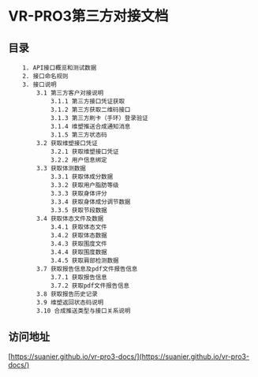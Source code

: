 <!--
 * @Description: Description
 * @Author: zhaoqianqian
 * @Date: 2022-08-18 11:40:43
 * @LastEditors: zhaoqianqian
 * @LastEditTime: 2022-08-19 15:44:09
-->
# VR-PRO3第三方对接文档

## 目录


```
	1. API接口概览和测试数据
	2. 接口命名规则
	3. 接口说明
		3.1 第三方客户对接说明
			3.1.1 第三方接口凭证获取
			3.1.2 第三方获取二维码接口
			3.1.3 第三方刷卡（手环）登录验证
			3.1.4 维塑推送合成通知消息
			3.1.5 第三方状态码
		3.2 获取维塑接口凭证
			3.2.1 获取维塑接口凭证
			3.2.2 用户信息绑定
		3.3 获取体测数据
			3.3.1 获取体成分数据
			3.3.2 获取用户脂肪等级
			3.3.3 获取身体评分
			3.3.4 获取身体成分调节数据
			3.3.5 获取节段数据
		3.4 获取体态文件及数据
			3.4.1 获取体态文件
			3.4.2 获取体态数据
			3.4.3 获取围度文件
			3.4.4 获取围度数据
			3.4.5 获取肩部检测数据
		3.7 获取报告信息及pdf文件报告信息
			3.7.1 获取报告信息
			3.7.2 获取pdf文件报告信息
		3.8 获取报告历史记录
		3.9 维塑返回状态码说明
		3.10 合成推送类型与接口关系说明
```

## 访问地址
[https://suanier.github.io/vr-pro3-docs/](https://suanier.github.io/vr-pro3-docs/)
